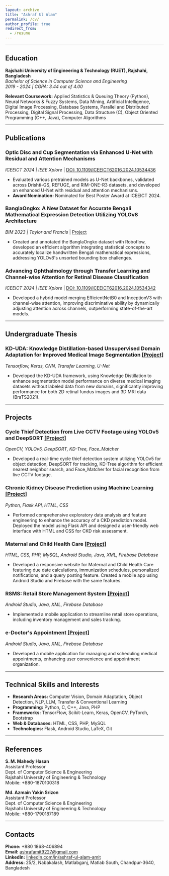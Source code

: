```yaml
---
layout: archive
title: "Ashraf Ul Alam"
permalink: /cv/
author_profile: true
redirect_from:
  - /resume
---
```

---

## Education

**Rajshahi University of Engineering & Technology (RUET), Rajshahi, Bangladesh**  
*Bachelor of Science in Computer Science and Engineering*  
*2019 - 2024 | CGPA: 3.44 out of 4.00*

**Relevant Coursework:** Applied Statistics & Queuing Theory (Python), Neural Networks & Fuzzy Systems, Data Mining, Artificial Intelligence, Digital Image Processing, Database Systems, Parallel and Distributed Processing, Digital Signal Processing, Data Structure (C), Object Oriented Programming (C++, Java), Computer Algorithms

---

## Publications

### **Optic Disc and Cup Segmentation via Enhanced U-Net with Residual and Attention Mechanisms**  
*ICEEICT 2024 | IEEE Xplore*  | [DOI: 10.1109/ICEEICT62016.2024.10534436](https://doi.org/10.1109/ICEEICT62016.2024.10534436)  
- Evaluated various pretrained models as U-Net backbones, validated across Drishti-GS, REFUGE, and RIM-ONE-R3 datasets, and developed an enhanced U-Net with residual and attention mechanisms.
- **Award Nomination:** Nominated for Best Poster Award at ICEEICT 2024.

### **BanglaOngko: A New Dataset for Accurate Bengali Mathematical Expression Detection Utilizing YOLOv8 Architecture**  
*BIM 2023 | Taylor and Francis* | [Project](https://github.com/ashraf-ul-alam-amit/BanglaOngko)
- Created and annotated the BanglaOngko dataset with Roboflow, developed an efficient algorithm integrating statistical concepts to accurately localize handwritten Bengali mathematical expressions, addressing YOLOv8's unsorted bounding box challenges.

### **Advancing Ophthalmology through Transfer Learning and Channel-wise Attention for Retinal Disease Classification**  
*ICEEICT 2024 | IEEE Xplore*  | [DOI: 10.1109/ICEEICT62016.2024.10534342](https://doi.org/10.1109/ICEEICT62016.2024.10534342)  
- Developed a hybrid model merging EfficientNetB0 and InceptionV3 with channel-wise attention, improving discriminative ability by dynamically adjusting attention across channels, outperforming state-of-the-art models.

---

## Undergraduate Thesis

### KD-UDA: Knowledge Distillation-based Unsupervised Domain Adaptation for Improved Medical Image Segmentation  [[Project]](https://github.com/ashraf-ul-alam-amit/KD-UDA)
*Tensorflow, Keras, CNN, Transfer Learning, U-Net*  
- Developed the KD-UDA framework, using Knowledge Distillation to enhance segmentation model performance on diverse medical imaging datasets without labeled data from new domains, significantly improving performance for both 2D retinal fundus images and 3D MRI data (BraTS2021).

---

## Projects

### **Cycle Thief Detection from Live CCTV Footage using YOLOv5 and DeepSORT**  [[Project]](https://github.com/ashraf-ul-alam-amit/cycle_theif)
*OpenCV, YOLOv5, DeepSORT, KD-Tree, Face_Matcher*  
- Developed a real-time cycle thief detection system utilizing YOLOv5 for object detection, DeepSORT for tracking, KD-Tree algorithm for efficient nearest neighbor search, and Face_Matcher for facial recognition from live CCTV footage.

### **Chronic Kidney Disease Prediction using Machine Learning**  [[Project]](https://github.com/ashraf-ul-alam-amit/cycle_theif)
*Python, Flask API, HTML, CSS*  
- Performed comprehensive exploratory data analysis and feature engineering to enhance the accuracy of a CKD prediction model. Deployed the model using Flask API and designed a user-friendly web interface with HTML and CSS for CKD risk assessment.

### **Maternal and Child Health Care**  [[Project]](https://github.com/ashraf-ul-alam-amit/Maternal_Care)
*HTML, CSS, PHP, MySQL, Android Studio, Java, XML, Firebase Database*  
- Developed a responsive website for Maternal and Child Health Care featuring due date calculations, immunization schedules, personalized notifications, and a query posting feature. Created a mobile app using Android Studio and Firebase with the same features.

### **RSMS: Retail Store Management System**  [[Project]](https://github.com/ashraf-ul-alam-amit/Retail-Store-Management-System)
*Android Studio, Java, XML, Firebase Database*  
- Implemented a mobile application to streamline retail store operations, including inventory management and sales tracking.

### **e-Doctor's Appointment**  [[Project]](https://github.com/ashraf-ul-alam-amit/eDoctor-sAppointment)
*Android Studio, Java, XML, Firebase Database*  
- Developed a mobile application for managing and scheduling medical appointments, enhancing user convenience and appointment organization.

---

## Technical Skills and Interests

- **Research Areas:** Computer Vision, Domain Adaptation, Object Detection, NLP, LLM, Transfer & Conventional Learning
- **Programming:** Python, C, C++, Java, PHP
- **Frameworks:** TensorFlow, Scikit-Learn, Keras, OpenCV, PyTorch, Bootstrap
- **Web & Databases:** HTML, CSS, PHP, MySQL
- **Technologies:** Flask, Android Studio, LaTeX, Git

---

## References

**S. M. Mahedy Hasan**  
Assistant Professor  
Dept. of Computer Science & Engineering  
Rajshahi University of Engineering & Technology  
Mobile: +880-1870100318  

**Md. Azmain Yakin Srizon**  
Assistant Professor  
Dept. of Computer Science & Engineering  
Rajshahi University of Engineering & Technology  
Mobile: +880-1790187189

---

## Contacts

**Phone:** +880 1868-406894  
**Email:** [ashrafamit9227@gmail.com](mailto:ashrafamit9227@gmail.com)  
**LinkedIn:** [linkedin.com/in/ashraf-ul-alam-amit](https://www.linkedin.com/in/ashraf-ul-alam-amit)  
**Address:** 25/2, Nabakalash, Matlabganj, Matlab South, Chandpur-3640, Bangladesh



<!--
<img align="left" alt="Python" width="26px" src="https://raw.githubusercontent.com/github/explore/master/topics/python/python.png" /> <img align="left" alt="TensorFlow" width="26px" src="https://raw.githubusercontent.com/github/explore/master/topics/tensorflow/tensorflow.png" /> <img align="left" alt="Scikit-Learn" width="26px" src="https://raw.githubusercontent.com/github/explore/master/topics/scikit-learn/scikit-learn.png" /> <img align="left" alt="Keras" width="26px" src="https://raw.githubusercontent.com/github/explore/master/topics/keras/keras.png" /> <img align="left" alt="OpenCV" width="26px" src="https://raw.githubusercontent.com/github/explore/master/topics/opencv/opencv.png" /> <img align="left" alt="PyTorch" width="26px" src="https://raw.githubusercontent.com/github/explore/master/topics/pytorch/pytorch.png" /><img align="left" alt="C" width="26px" src="https://raw.githubusercontent.com/jmnote/z-icons/master/svg/c.svg" /> <img align="left" alt="C++" width="26px" src="https://raw.githubusercontent.com/jmnote/z-icons/master/svg/cpp.svg" /> <img align="left" alt="Java" width="26px" src="https://raw.githubusercontent.com/github/explore/master/topics/java/java.png" /> <img align="left" alt="PHP" width="26px" src="https://raw.githubusercontent.com/github/explore/master/topics/php/php.png" />  <img align="left" alt="Bootstrap" width="26px" src="https://raw.githubusercontent.com/github/explore/master/topics/bootstrap/bootstrap.png" /> <img align="left" alt="HTML5" width="26px" src="https://raw.githubusercontent.com/github/explore/master/topics/html/html.png" /> <img align="left" alt="CSS3" width="26px" src="https://raw.githubusercontent.com/github/explore/master/topics/css/css.png" /> <img align="left" alt="MySQL" width="26px" src="https://raw.githubusercontent.com/github/explore/master/topics/mysql/mysql.png" /> <img align="left" alt="Flask" width="26px" src="https://raw.githubusercontent.com/github/explore/master/topics/flask/flask.png" /> <img align="left" alt="Android Studio" width="26px" src="https://raw.githubusercontent.com/github/explore/master/topics/android-studio/android-studio.png" /> <img align="left" alt="LaTeX" width="26px" src="https://raw.githubusercontent.com/github/explore/master/topics/latex/latex.png" /> <img align="left" alt="Git" width="26px" src="https://raw.githubusercontent.com/jmnote/z-icons/master/svg/git.svg" /> <br /> <br /> <hr />




### GitHub Stats

![Ashraf's GitHub Stats](https://github-readme-stats.vercel.app/api?username=ashraf-ul-alam-amit&count_private=true)
![Ashraf's GitHub Streak Stats](https://github-readme-streak-stats-peach.vercel.app?user=ashraf-ul-alam-amit)




**ashraf-ul-alam-amit/ashraf-ul-alam-amit** is a ✨ _special_ ✨ repository because its `README.md` (this file) appears on your GitHub profile.

Here are some ideas to get you started:

- 🔭 I’m currently working on ...
- 🌱 I’m currently learning ...
- 👯 I’m looking to collaborate on ...
- 🤔 I’m looking for help with ...
- 💬 Ask me about ...
- 📫 How to reach me: ...
- 😄 Pronouns: ...
- ⚡ Fun fact: ...
-->

